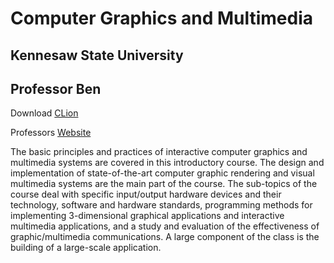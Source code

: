 # Computer Graphics and Multimedia

## Kennesaw State University

## Professor Ben

Download [CLion](https://www.jetbrains.com/clion/download/#section=windows)

Professors [Website](http://ksuweb.kennesaw.edu/~bsetzer/4722su21/html/index.html)

The basic principles and practices of interactive computer graphics and multimedia systems are covered in this introductory course. The design and implementation of state-of-the-art computer graphic rendering and visual multimedia systems are the main part of the course. The sub-topics of the course deal with specific input/output hardware devices and their technology, software and hardware standards, programming methods for implementing 3-dimensional graphical applications and interactive multimedia applications, and a study and evaluation of the effectiveness of graphic/multimedia communications. A large component of the class is the building of a large-scale application.

